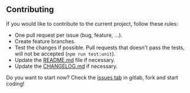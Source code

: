 ## Contributing


If you would like to contribute to the current project, follow these rules:
 
 - One pull request per issue (bug, feature, ...).
 - Create feature branches.
 - Test the changes if possible. Pull requests that doesn't pass the tests, will not be accepted (`npm run test:unit`).
 - Update the [README.md](README.md) file if necessary.
 - Update the [CHANGELOG.md](CHANGELOG.md) if necessary.
 
Do you want to start now? Check the [issues tab](https://gitlab.com/arnedesmedt/vue-ads-layout/issues) in gitlab, fork and start coding!
